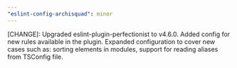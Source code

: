 ```yaml
---
"eslint-config-archisquad": minor
---
```


[CHANGE]: Upgraded eslint-plugin-perfectionist to v4.6.0. Added config for new
rules available in the plugin. Expanded configuration to cover new cases such
as: sorting elements in modules, support for reading aliases from TSConfig file.
